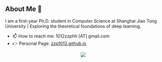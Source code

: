## About Me 👋

I am a first-year Ph.D. student in Computer Science at Shanghai Jiao Tong University | Exploring the theoretical foundations of deep learning.
- 📫 How to reach me: 1012zzphh [AT] gmail.com
- 👉 Personal Page: [zzp1012.github.io](https://zzp1012.github.io)
<p align="center">
<img src="http://github-readme-streak-stats.herokuapp.com?user=zzp1012&theme=ayu-light&hide_border=true&date_format=M%20j%5B%2C%20Y%5D"/>
</p>

